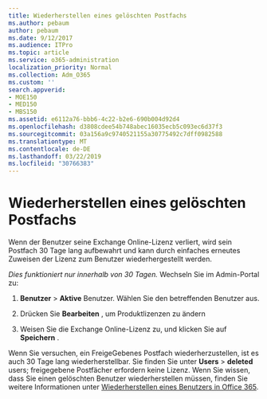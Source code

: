 ```yaml
---
title: Wiederherstellen eines gelöschten Postfachs
ms.author: pebaum
author: pebaum
ms.date: 9/12/2017
ms.audience: ITPro
ms.topic: article
ms.service: o365-administration
localization_priority: Normal
ms.collection: Adm_O365
ms.custom: ''
search.appverid:
- MOE150
- MED150
- MBS150
ms.assetid: e6112a76-bbb6-4c22-b2e6-690b004d92d4
ms.openlocfilehash: d3808cdee54b748abec16035ecb5c093ec6d37f3
ms.sourcegitcommit: 03a156a9c9740521155a30775492c7dff0982588
ms.translationtype: MT
ms.contentlocale: de-DE
ms.lasthandoff: 03/22/2019
ms.locfileid: "30766383"
---
```

# <a name="restore-a-deleted-mailbox"></a>Wiederherstellen eines gelöschten Postfachs

Wenn der Benutzer seine Exchange Online-Lizenz verliert, wird sein Postfach 30 Tage lang aufbewahrt und kann durch einfaches erneutes Zuweisen der Lizenz zum Benutzer wiederhergestellt werden.
  
 *Dies funktioniert nur innerhalb von 30 Tagen.*  Wechseln Sie im Admin-Portal zu: 
  
1. **Benutzer** \> **Aktive** Benutzer. Wählen Sie den betreffenden Benutzer aus. 
    
2. Drücken Sie **Bearbeiten** , um Produktlizenzen zu ändern 
    
3. Weisen Sie die Exchange Online-Lizenz zu, und klicken Sie auf **Speichern** .
    
Wenn Sie versuchen, ein FreigeGebenes Postfach wiederherzustellen, ist es auch 30 Tage lang wiederherstellbar. Sie finden Sie unter **Users** \> **deleted** users; freigegebene Postfächer erfordern keine Lizenz. Wenn Sie wissen, dass Sie einen gelöschten Benutzer wiederherstellen müssen, finden Sie weitere Informationen unter [Wiederherstellen eines Benutzers in Office 365](https://docs.microsoft.com/en-us/office365/admin/add-users/restore-user).
  

